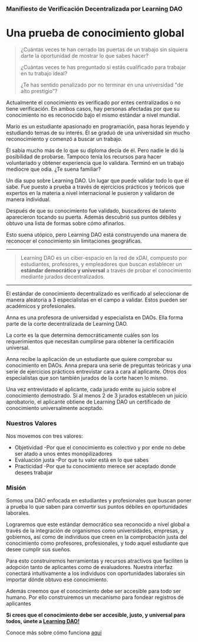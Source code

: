 ### Manifiesto de Verificación Decentralizada por Learning DAO
# Una prueba de conocimiento global

> ¿Cuántas veces te han cerrado las puertas de un trabajo sin siquiera darte la oportunidad de mostrar lo que sabes hacer?
> 
> ¿Cuántas veces te has preguntado si estás cualificado para trabajar en tu trabajo ideal?
> 
> ¿Te has sentido penalizado por no terminar en una universidad "de alto prestigio"?
> 

Actualmente el conocimiento es verificado por entes centralizados o no tiene verificación. En ambos casos, hay personas afectadas por que su conocimiento no es reconocido bajo el mismo estándar a nivel mundial.

Mario es un estudiante apasionado en programación, pasa horas leyendo y estudiando temas de su interés.
Él se graduó de una universidad sin mucho reconocimiento y comenzó a buscar un trabajo.

Él sabía mucho más de lo que su diploma decía de él. Pero nadie le dió la posibilidad de probarse.
Tampoco tenía los recursos para hacer voluntariado y obtener experiencia que lo validara. Terminó en un trabajo mediocre que odia.
¿Te suena familiar?

Un día supo sobre Learning DAO. Un lugar que puede validar todo lo que él sabe. Fue puesto a prueba a través de ejercicios prácticos y teóricos que expertos en la materia a nivel internacional le pusieron y validaron de manera individual.

Después de que su conocimiento fue validado, buscadores de talento aparecieron tocando su puerta. Además descubrió sus puntos débiles y obtuvo una lista de formas sobre cómo afinarlos.

Esto suena utópico, pero Learning DAO está construyendo una manera de reconocer el conocimiento sin limitaciones geográficas.


---


> Learning DAO es un ciber-espacio en la red de xDAI, compuesto por estudiantes, profesores, y empleadores que buscan establecer un **estándar democrático y universal** a través de probar el conocimiento mediante jurados decentralizados.


---

El estándar de conocimiento decentralizado es verificado al seleccionar de manera aleatoria a 3 especialistas en el campo a validar. Estos pueden ser académicos y profesionales.

Anna es una profesora de universidad y especialista en DAOs. Ella forma parte de la corte decentralizada de Learning DAO.

La corte es la que determina democráticamente cuáles son los requerimientos que necesitan cumplirse para obtener la certificación universal.

Anna recibe la aplicación de un estudiante que quiere comprobar su conocimiento en DAOs. Anna prepara una serie de preguntas teóricas y una serie de ejercicios prácticos entrevistar cara a cara al aplicante.
Otros dos especialistas que son también jurados de la corte hacen lo mismo.

Una vez entrevistado el aplicante, cada jurado emite su juicio sobre el conocimiento demostrado. Si al menos 2 de 3 jurados establecen un juicio aprobatorio, el aplicante obtiene de Learning DAO un certificado de conocimiento universalmente aceptado.

### Nuestros Valores
Nos movemos con tres valores:
* Objetividad -Por que el conocimiento es colectivo y por ende no debe ser atado a unos entes monopilizadores
* Evaluación justa -Por que tu valor está en lo que sabes
* Practicidad -Por que tu conocimiento merece ser aceptado donde desees trabajar

 ### Misión
Somos una DAO enfocada en estudiantes y profesionales que buscan poner a prueba lo que saben para convertir sus puntos débiles en oportunidades laborales.

Lograremos que este estándar democrático sea reconocido a nivel global a través de la integración de organismos como universidades, empresas, y gobiernos, así como de individuos que creen en la comprobación justa del conocimiento como profesores, profesionales, y todo aquel estudiante que desee cumplir sus sueños.

Para esto construiremos herramientas y recursos atractivos que faciliten la adopción tanto de aplicantes como de evaluadores. Nuestra interfaz conectará intuitivamente a los individuos con oportunidades laborales sin importar dónde obtuvo ese conocimiento.

Además creemos que el conocimiento debe ser accesible para todo ser humano. Por ello construiremos un mecanismo para fondear registros de aplicantes

**Si crees que el conocimiento debe ser accesible, justo, y universal para todos, únete a [Learning DAO!](https://xdai.colony.io/colony/daolearning)**

Conoce más sobre cómo funciona [aquí](https://youtu.be/17n-HPmzR2I)

